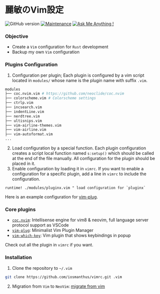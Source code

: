 # 麗敏のVim設定

![GitHub version](https://img.shields.io/badge/version-0.2.0-green.svg) [![Maintenance](https://img.shields.io/badge/Maintained%3F-yes-green.svg)](https://GitHub.com/Naereen/StrapDown.js/graphs/commit-activity) [![Ask Me Anything !](https://img.shields.io/badge/Ask%20me-anything-1abc9c.svg)](https://t.me/idragonflyx)

### Objective

* Create a `Vim` configuration for `Rust` development
* Backup my own `Vim` configuration

### Plugins Configuration

1. Configuration per plugin; Each plugin is configured by a vim script located in `modules/` whose name is the plugin name with suffix `.vim`.
```sh
modules
├── coc.nvim.vim # https://github.com/neoclide/coc.nvim
├── colorscheme.vim # Colorscheme settings
├── ctrlp.vim
├── incsearch.vim
├── indentLine.vim
├── nerdtree.vim
├── ultisnips.vim
├── vim-airline-themes.vim
├── vim-airline.vim
├── vim-autoformat.vim
...
```
2. Load configuration by a special function. Each plugin configuration creates a script local function named `s:setup()` which should be called at the end of the file manually. All configuration for the plugin should be placed in it.
3. Enable configuration by loading it in `vimrc`. If you want to enable a configuration for a specific plugin, add a line in `vimrc` to include the configuration.
```vim
runtime! ./modules/pluginx.vim " load configuration for `pluginx`
```
Here is an example configuration for [vim-plug](https://github.com/iosmanthus/vimrc/blob/master/modules/vim-plug.vim).

### Core plugins

* [`coc.nvim`](https://github.com/neoclide/coc.nvim):  Intellisense engine for vim8 & neovim, full language server protocol support as VSCode
* [`vim-plug`](https://github.com/junegunn/vim-plug): Minimalist Vim Plugin Manager
* [`vim-which-key`](https://github.com/): Vim plugin that shows keybindings in popup

Check out all the plugin in `vimrc` if you want.

### Installation
1. Clone the repository to `~/.vim`
```sh
git clone https://github.com/iosmanthus/vimrc.git .vim
```
2. Migration from `Vim` to `NeoVim`: [migrate from vim](https://neovim.io/doc/user/nvim.html#nvim-from-vim)
